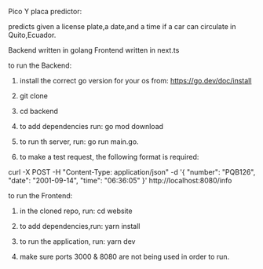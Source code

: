 
Pico Y placa predictor:

predicts given a license plate,a date,and a time if a car can circulate in Quito,Ecuador. 

Backend written in golang
Frontend written in next.ts 

to run the Backend:


1. install the correct go version for your os from: https://go.dev/doc/install

2. git clone 

3. cd backend

4. to add dependencies run:  go mod download

5. to run th server, run: go run main.go.

6. to make a test request, the following format is required: 

curl -X POST -H "Content-Type: application/json" -d '{
    "number": "PQB126",
    "date": "2001-09-14",
    "time": "06:36:05"
}' http://localhost:8080/info

to run the Frontend:
1. in the cloned repo, run: cd website

2. to add dependencies,run: yarn install 

3. to run the application, run: yarn dev 

4. make sure ports 3000 & 8080 are not being used in order to run. 